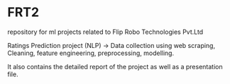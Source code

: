 # FRT2
repository for ml projects related to Flip Robo Technologies Pvt.Ltd

Ratings Prediction project (NLP) -> Data collection using web scraping, Cleaning, feature engineering, preprocessing, modelling.

It also contains the detailed report of the project as well as a presentation file.
